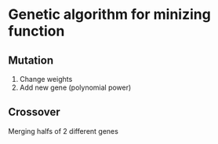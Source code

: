 # Genetic algorithm for minizing function
## Mutation
1. Change weights
2. Add new gene (polynomial power)
## Crossover
Merging halfs of 2 different genes
